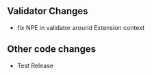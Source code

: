 ## Validator Changes

* fix NPE in validator around Extension context

## Other code changes

* Test Release 

